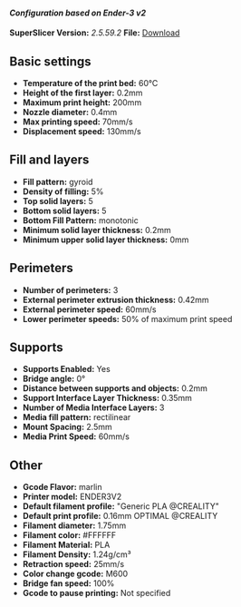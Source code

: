 #### **_Configuration based on Ender-3 v2_**
**SuperSlicer Version:** *_2.5.59.2_*
**File:** [Download](https://github.com/denilson-polonio/voxelab-aquila-c2-superslicer-configuration-file/blob/main/SuperSlicer_config_bundle.ini)

## Basic settings
- **Temperature of the print bed:** 60°C
- **Height of the first layer:** 0.2mm
- **Maximum print height:** 200mm
- **Nozzle diameter:** 0.4mm
- **Max printing speed:** 70mm/s
- **Displacement speed:** 130mm/s

## Fill and layers
- **Fill pattern:** gyroid
- **Density of filling:** 5%
- **Top solid layers:** 5
- **Bottom solid layers:** 5
- **Bottom Fill Pattern:** monotonic
- **Minimum solid layer thickness:** 0.2mm
- **Minimum upper solid layer thickness:** 0mm

## Perimeters
- **Number of perimeters:** 3
- **External perimeter extrusion thickness:** 0.42mm
- **External perimeter speed:** 60mm/s
- **Lower perimeter speeds:** 50% of maximum print speed

## Supports
- **Supports Enabled:** Yes
- **Bridge angle:** 0°
- **Distance between supports and objects:** 0.2mm
- **Support Interface Layer Thickness:** 0.35mm
- **Number of Media Interface Layers:** 3
- **Media fill pattern:** rectilinear
- **Mount Spacing:** 2.5mm
- **Media Print Speed:** 60mm/s

## Other
- **Gcode Flavor:** marlin
- **Printer model:** ENDER3V2
- **Default filament profile:** "Generic PLA @CREALITY"
- **Default print profile:** 0.16mm OPTIMAL @CREALITY
- **Filament diameter:** 1.75mm
- **Filament color:** #FFFFFF
- **Filament Material:** PLA
- **Filament Density:** 1.24g/cm³
- **Retraction speed:** 25mm/s
- **Color change gcode:** M600
- **Bridge fan speed:** 100%
- **Gcode to pause printing:** Not specified
